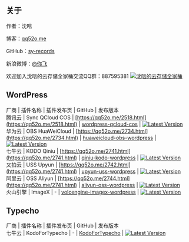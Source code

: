 ## 关于

作者：沈唁

博客：[qq52o.me](https://qq52o.me)

GitHub：[sy-records](https://github.com/sy-records)

新浪微博：[@你飞](https://weibo.com/i3l4521)

欢迎加入沈唁的云存储全家桶交流QQ群：887595381 <a target="_blank" href="//shang.qq.com/wpa/qunwpa?idkey=24d10d0c318118e5fe2f68a1a7e9f15a7cab40a879fc475849c3726f0d538894"><img border="0" src="//pub.idqqimg.com/wpa/images/group.png" alt="沈唁的云存储全家桶" title="沈唁的云存储全家桶"></a>

## WordPress

厂商 | 插件名称 | 插件发布页 | GitHub | 发布版本  
腾讯云 | Sync QCloud COS | [https://qq52o.me/2518.html](https://qq52o.me/2518.html) | [wordpress-qcloud-cos](https://github.com/sy-records/wordpress-qcloud-cos) | [![Latest Version](https://img.shields.io/github/release/sy-records/wordpress-qcloud-cos.svg)](https://github.com/sy-records/wordpress-qcloud-cos/releases/latest)  
华为云 | OBS HuaWeiCloud | [https://qq52o.me/2734.html](https://qq52o.me/2734.html) | [huaweicloud-obs-wordpress](https://github.com/sy-records/huaweicloud-obs-wordpress) | [![Latest Version](https://img.shields.io/github/release/sy-records/huaweicloud-obs-wordpress.svg)](https://github.com/sy-records/huaweicloud-obs-wordpress/releases/latest)  
七牛云 | KODO Qiniu | [https://qq52o.me/2741.html](https://qq52o.me/2741.html) | [qiniu-kodo-wordpress](https://github.com/sy-records/qiniu-kodo-wordpress) | [![Latest Version](https://img.shields.io/github/release/sy-records/qiniu-kodo-wordpress.svg)](https://github.com/sy-records/qiniu-kodo-wordpress/releases/latest)  
又拍云 | USS Upyun | [https://qq52o.me/2742.html](https://qq52o.me/2741.html) | [upyun-uss-wordpress](https://github.com/sy-records/upyun-uss-wordpress) | [![Latest Version](https://img.shields.io/github/release/sy-records/upyun-uss-wordpress.svg)](https://github.com/sy-records/upyun-uss-wordpress/releases/latest)  
阿里云 | OSS Aliyun | [https://qq52o.me/2744.html](https://qq52o.me/2741.html) | [aliyun-oss-wordpress](https://github.com/sy-records/aliyun-oss-wordpress) | [![Latest Version](https://img.shields.io/github/release/sy-records/aliyun-oss-wordpress.svg)](https://github.com/sy-records/aliyun-oss-wordpress/releases/latest)  
火山引擎 | ImageX | - | [volcengine-imagex-wordpress](https://github.com/sy-records/volcengine-imagex-wordpress) | [![Latest Version](https://img.shields.io/github/release/sy-records/volcengine-imagex-wordpress.svg)](https://github.com/sy-records/volcengine-imagex-wordpress/releases/latest)  

## Typecho

厂商 | 插件名称 | 插件发布页 | GitHub | 发布版本  
七牛云 | KodoForTypecho | - | [KodoForTypecho](https://github.com/sy-records/KodoForTypecho) | [![Latest Version](https://img.shields.io/github/release/sy-records/KodoForTypecho.svg)](https://github.com/sy-records/KodoForTypecho/releases/latest)  
